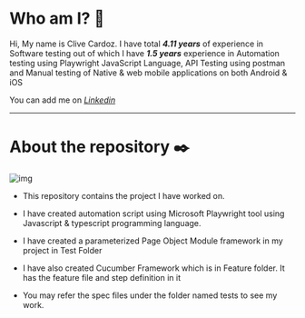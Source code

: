 # Who am I? 📖
Hi, My name is Clive Cardoz. I have total ***4.11 years*** of experience in Software testing out of which I have ***1.5 years*** experience in Automation testing using Playwright JavaScript Language, API Testing using postman and Manual testing of Native & web mobile applications on both Android & iOS

You can add me on *[Linkedin](https://www.linkedin.com/in/clivecardoz/)*

---
# About the repository ✒️
![img](https://media.dev.to/dynamic/image/width=1000,height=420,fit=cover,gravity=auto,format=auto/https%3A%2F%2Fdev-to-uploads.s3.amazonaws.com%2Fuploads%2Farticles%2Fjrmv9468j8uiqttwmmup.png)

- This repository contains the project I have worked on.

 - I have created automation script using Microsoft Playwright tool using Javascript & typescript programming language.

 - I have created a parameterized Page Object Module framework in my project in Test Folder

 - I have also created Cucumber Framework which is in Feature folder. It has the feature file and step definition in it

 - You may refer the spec files under the folder named tests to see my work.
